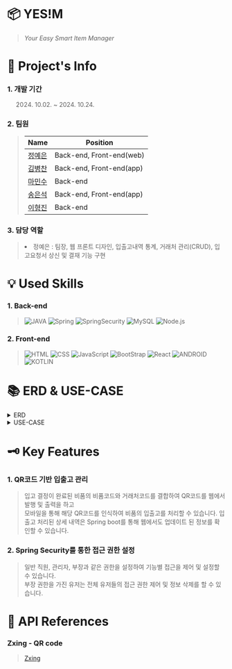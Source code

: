 # 📦 YES!M
> <i>Your Easy Smart Item Manager</i>

# 📝 Project's Info
### 1. 개발 기간
> 2024. 10.02. ~ 2024. 10.24.
### 2. 팀원

>|Name|Position|
>|---|-----|
>|[정예은](https://github.com/moranengyo)|Back-end, Front-end(web)|
>|[김병찬](https://github.com/byeongchan96)|Back-end, Front-end(app)|
>|[마민수](https://github.com/minsu0604)|Back-end|
>|[송은석](https://github.com/Ssong0515)|Back-end, Front-end(app)|
>|[이형진](https://github.com/koy1208)|Back-end|



### 3. 담당 역할
> <li>정예은 : 팀장, 웹 프론트 디자인, 입출고내역 통계, 거래처 관리(CRUD), 입고요청서 상신 및 결재 기능 구현</li>

# 💡 Used Skills
### 1. Back-end
>
>![JAVA](https://img.shields.io/badge/Java-ED8B00?style=for-the-badge&logo=openjdk&logoColor=white)
>![Spring](https://img.shields.io/badge/Spring-6DB33F?style=for-the-badge&logo=spring&logoColor=white)
>![SpringSecurity](https://img.shields.io/badge/Spring_Security-6DB33F?style=for-the-badge&logo=Spring-Security&logoColor=white)
>![MySQL](https://img.shields.io/badge/MySQL-005C84?style=for-the-badge&logo=mysql&logoColor=white)
>![Node.js](https://img.shields.io/badge/Node.js-43853D?style=for-the-badge&logo=node.js&logoColor=white)

### 2. Front-end
>
>![HTML](https://img.shields.io/badge/HTML5-E34F26?style=for-the-badge&logo=html5&logoColor=white)
>![CSS](https://img.shields.io/badge/CSS3-1572B6?style=for-the-badge&logo=css3&logoColor=white)
>![JavaScript](https://img.shields.io/badge/JavaScript-F7DF1E?style=for-the-badge&logo=JavaScript&logoColor=white)
>![BootStrap](https://img.shields.io/badge/Bootstrap-563D7C?style=for-the-badge&logo=bootstrap&logoColor=white)
>![React](https://img.shields.io/badge/React-20232A?style=for-the-badge&logo=react&logoColor=61DAFB)
>![ANDROID](https://img.shields.io/badge/Android-3DDC84?style=for-the-badge&logo=android&logoColor=white)
>![KOTLIN](https://img.shields.io/badge/Kotlin-0095D5?&style=for-the-badge&logo=kotlin&logoColor=white)

# 📚 ERD & USE-CASE

<details>
  <summary>
    ERD
  </summary>
  <img src="https://github.com/user-attachments/assets/b3cf9111-315f-472b-a576-eabd48a5fbae" width=1000 height=300>
</details>

<details>
  <summary>
    USE-CASE
  </summary>
  <img src="https://github.com/user-attachments/assets/21099a6b-4d4f-4b44-8c3f-cf06fb7f386a" width=1000 height=500>
  <img src="https://github.com/user-attachments/assets/a886f407-199a-40e1-81f5-a1c5a135f203" width=1000 height=500>
  <img src="https://github.com/user-attachments/assets/69c1a772-19cb-46ee-bc0d-9a61b7f127ff" width=1000 height=500>
</details>

# 🗝 Key Features

### 1. QR코드 기반 입출고 관리
> 입고 결정이 완료된 비품의 비품코드와 거래처코드를 결합하여 QR코드를 웹에서 발행 및 출력을 하고  
> 모바일을 통해 해당 QR코드를 인식하여 비품의 입출고를 처리할 수 있습니다.
> 입출고 처리된 상세 내역은 Spring boot를 통해 웹에서도 업데이트 된 정보를 확인할 수 있습니다.

### 2. Spring Security를 통한 접근 권한 설정
> 일반 직원, 관리자, 부장과 같은 권한을 설정하여 기능별 접근을 제어 및 설정할 수 있습니다.  
> 부장 권한을 가진 유저는 전체 유저들의 접근 권한 제어 및 정보 삭제를 할 수 있습니다.    

# 📍 API References
### Zxing - QR code
> [Zxing](https://github.com/zxing/zxing/tree/master)
